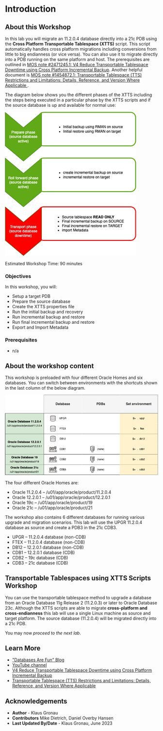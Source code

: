 # Introduction

## About this Workshop

In this lab you will migrate an 11.2.0.4 database directly into a 21c PDB using the __Cross Platform Transportable Tablespace (XTTS)__ script. This script automatically handles cross platform migrations including conversions from little to big endianness (or vice versa). You can also use it to migrate directly into a PDB running on the same platform and host. 
The prerequisites are outlined in [MOS note #2471245.1: V4 Reduce Transportable Tablespace Downtime using Cross Platform Incremental Backup](https://support.oracle.com/epmos/faces/DocumentDisplay?id=2471245.1&displayIndex=1). Another helpful document is [MOS note #1454872.1: Transportable Tablespace (TTS) Restrictions and Limitations: Details, Reference, and Version Where Applicable ](https://support.oracle.com/epmos/faces/DocumentDisplay?id=1454872.1&displayIndex=1).

The diagram below shows you the different phases of the XTTS including the steps being executed in a particular phase by the XTTS scripts and if the source database is up and available for normal use:

![Cross platform transportable tablespace workflow](./images/xtts-workflow.png " ")



Estimated Workshop Time: 90 minutes



### Objectives

In this workshop, you will:

* Setup a target PDB
* Prepare the source database
* Create the XTTS properties file
* Run the initial backup and recovery
* Run incremental backup and restore
* Run final incremental backup and restore
* Export and Import Metadata

### Prerequisites

* n/a

## About the workshop content

This workshop is preloaded with four different Oracle Homes and six databases.
You can switch between environments with the shortcuts shown in the last column of the below diagram.

![Hands On Lab Environment](./images/hol-environment.png " ")

The four different Oracle Homes are:

- Oracle 11.2.0.4 – /u01/app/oracle/product/11.2.0.4
- Oracle 12.2.0.1 – /u01/app/oracle/product/12.2.0.1
- Oracle 19c      – /u01/app/oracle/product/19
- Oracle 21c      – /u01/app/oracle/product/21

The workshop also contains 6 different databases for running various upgrade and migration scenarios. This lab will use the UPGR 11.2.0.4 database as source and create a PDB3 in the 21c CDB3.

- UPGR – 11.2.0.4 database (non-CDB)
- FTEX – 11.2.0.4 database (non-CDB)
- DB12 – 12.2.0.1 database (non-CDB)
- CDB1 – 12.2.0.1 database (CDB)
- CDB2 – 19c database (CDB)
- CDB3 – 21c database (CDB)


## Transportable Tablespaces using XTTS Scripts Workshop

You can use the transportable tablespace method to upgrade a database from an Oracle Database 11g Release 2 (11.2.0.3) or later to Oracle Database 23c.
Although the XTTS scripts are able to migrate __cross-platform and cross-endianness__ this lab will use a single Linux machine as source and target platform. The source database (11.2.0.4) will be migrated directly into a 21c PDB.
 


You may now *proceed to the next lab*.

## Learn More

* ["Databases Are Fun" Blog](https://dohdatabase.com/xtts/)
* [YouTube channel](https://www.youtube.com/«upgradenow/)
* [V4 Reduce Transportable Tablespace Downtime using Cross Platform Incremental Backup](https://support.oracle.com/epmos/faces/DocumentDisplay?id=2471245.1&displayIndex=1)
* [Transportable Tablespace (TTS) Restrictions and Limitations: Details, Reference, and Version Where Applicable ](https://support.oracle.com/epmos/faces/DocumentDisplay?id=1454872.1&displayIndex=1)

## Acknowledgements
* **Author** - Klaus Gronau
* **Contributors** Mike Dietrich, Daniel Overby Hansen  
* **Last Updated By/Date** - Klaus Gronau, June 2023
